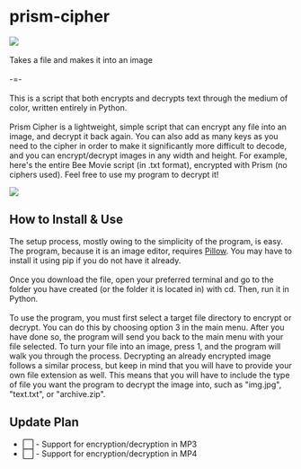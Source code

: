 # prism-cipher

<img src=https://github.com/user-attachments/assets/944a7987-c0fd-4a49-8255-175df9dbb1e0>

<br>
<br>
Takes a file and makes it into an image
<br>
<br>
-=-
<br>
<br>
This is a script that both encrypts and decrypts text through the medium of color, written entirely in Python.
<br>
<br>
Prism Cipher is a lightweight, simple script that can encrypt any file into an image, and decrypt it back again. You can also add as many keys as you need to the cipher in order to make it significantly more difficult to decode, and you can encrypt/decrypt images in any width and height. For example, here's the entire Bee Movie script (in .txt format), encrypted with Prism (no ciphers used). Feel free to use my program to decrypt it!
<p> </p>
<img src=https://github.com/user-attachments/assets/f2ca46ff-28ae-4651-8b3c-28ee4ff9d114>
<br>
<h2>How to Install & Use</h2>
The setup process, mostly owing to the simplicity of the program, is easy. The program, because it is an image editor, requires <a href=https://pypi.org/project/pillow/ target="_blank" rel="noopener noreferrer">Pillow</a>. You may have to install it using pip if you do not have it already.
<br> <br>
Once you download the file, open your preferred terminal and go to the folder you have created (or the folder it is located in) with cd. Then, run it in Python.
<br> <br>
To use the program, you must first select a target file directory to encrypt or decrypt. You can do this by choosing option 3 in the main menu. After you have done so, the program will send you back to the main menu with your file selected. To turn your file into an image, press 1, and the program will walk you through the process. Decrypting an already encrypted image follows a similar process, but keep in mind that you will have to provide your own file extension as well. This means that you will have to include the type of file you want the program to decrypt the image into, such as "img.jpg", "text.txt", or "archive.zip".
<h2>Update Plan</h2>
<ul>
  <li>⬜ - Support for encryption/decryption in MP3</li>
  <li>⬜ - Support for encryption/decryption in MP4</li>
</ul>
